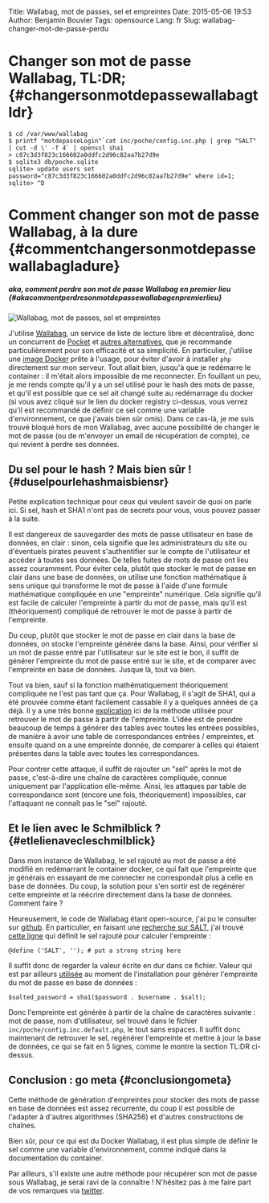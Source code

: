 Title: Wallabag, mot de passes, sel et empreintes
Date: 2015-05-06 19:53
Author: Benjamin Bouvier
Tags: opensource
Lang: fr
Slug: wallabag-changer-mot-de-passe-perdu

Changer son mot de passe Wallabag, TL:DR; {#changersonmotdepassewallabagtldr}
=========================================

    $ cd /var/www/wallabag
    $ printf "motdepasseLogin"`cat inc/poche/config.inc.php | grep "SALT" | cut -d \' -f 4` | openssl sha1
    > c87c3d3f823c166602a0ddfc2d96c82aa7b27d9e
    $ sqlite3 db/poche.sqlite
    sqlite> update users set password="c87c3d3f823c166602a0ddfc2d96c82aa7b27d9e" where id=1;
    sqlite> ^D

Comment changer son mot de passe Wallabag, à la dure {#commentchangersonmotdepassewallabagladure}
====================================================

##### aka, comment perdre son mot de passe Wallabag en premier lieu {#akacommentperdresonmotdepassewallabagenpremierlieu}

![Wallabag, mot de passes, sel et
empreintes]({filename}/images/kangourou.jpeg)

J'utilise [Wallabag](http://wallabag.org/), un service de liste de
lecture libre et décentralisé, donc un concurrent de
[Pocket](https://getpocket.com/) et [autres
alternatives](http://alternativeto.net/software/read-it-later/), que je
recommande particulièrement pour son efficacité et sa simplicité. En
particulier, j'utilise une [image
Docker](https://registry.hub.docker.com/u/bobmaerten/docker-wallabag/)
prête à l'usage, pour éviter d'avoir à installer `php` directement sur
mon serveur. Tout allait bien, jusqu'à que je redémarre le container :
il m'était alors impossible de me reconnecter. En fouillant un peu, je
me rends compte qu'il y a un sel utilisé pour le hash des mots de passe,
et qu'il est possible que ce sel ait changé suite au redémarrage du
docker (si vous avez cliqué sur le lien du docker registry ci-dessus,
vous verrez qu'il est recommandé de définir ce sel comme une variable
d'environnement, ce que j'avais bien sûr omis). Dans ce cas-là, je me
suis trouvé bloqué hors de mon Wallabag, avec aucune possibilité de
changer le mot de passe (ou de m'envoyer un email de récupération de
compte), ce qui revient à perdre ses données.

Du sel pour le hash ? Mais bien sûr ! {#duselpourlehashmaisbiensr}
-------------------------------------

Petite explication technique pour ceux qui veulent savoir de quoi on
parle ici. Si sel, hash et SHA1 n'ont pas de secrets pour vous, vous
pouvez passer à la suite.

Il est dangereux de sauvegarder des mots de passe utilisateur en base de
données, en clair : sinon, cela signifie que les administrateurs du site
ou d'éventuels pirates peuvent s'authentifier sur le compte de
l'utilisateur et accéder à toutes ses données. De telles fuites de mots
de passe ont lieu assez couramment. Pour éviter cela, plutôt que stocker
le mot de passe en clair dans une base de données, on utilise une
fonction mathématique à sens unique qui transforme le mot de passe à
l'aide d'une formule mathématique compliquée en une "empreinte"
numérique. Cela signifie qu'il est facile de calculer l'empreinte à
partir du mot de passe, mais qu'il est (théoriquement) compliqué de
retrouver le mot de passe à partir de l'empreinte.

Du coup, plutôt que stocker le mot de passe en clair dans la base de
données, on stocke l'empreinte générée dans la base. Ainsi, pour
vérifier si un mot de passe entré par l'utilisateur sur le site est le
bon, il suffit de générer l'empreinte du mot de passe entré sur le site,
et de comparer avec l'empreinte en base de données. Jusque là, tout va
bien.

Tout va bien, sauf si la fonction mathématiquement théoriquement
compliquée ne l'est pas tant que ça. Pour Wallabag, il s'agit de SHA1,
qui a été prouvée comme étant facilement cassable il y a quelques années
de ça déjà. Il y a une très bonne
[explication](http://stackoverflow.com/questions/2772014/is-sha-1-secure-for-password-storage)
ici de la méthode utilisée pour retrouver le mot de passe à partir de
l'empreinte. L'idée est de prendre beaucoup de temps à générer des
tables avec toutes les entrées possibles, de manière à avoir une table
de correspondances entrées / empreintes, et ensuite quand on a une
empreinte donnée, de comparer à celles qui étaient présentes dans la
table avec toutes les correspondances.

Pour contrer cette attaque, il suffit de rajouter un "sel" après le mot
de passe, c'est-à-dire une chaîne de caractères compliquée, connue
uniquement par l'application elle-même. Ainsi, les attaques par table de
correspondance sont (encore une fois, théoriquement) impossibles, car
l'attaquant ne connaît pas le "sel" rajouté.

Et le lien avec le Schmilblick ? {#etlelienavecleschmilblick}
--------------------------------

Dans mon instance de Wallabag, le sel rajouté au mot de passe a été
modifié en redémarrant le container docker, ce qui fait que l'empreinte
que je générais en essayant de me connecter ne correspondait plus à
celle en base de données. Du coup, la solution pour s'en sortir est de
regénérer cette empreinte et la réécrire directement dans la base de
données. Comment faire ?

Heureusement, le code de Wallabag étant open-source, j'ai pu le
consulter sur [github](https://github.com/wallabag/wallabag). En
particulier, en faisant une [recherche sur
SALT](https://github.com/wallabag/wallabag/search?utf8=%E2%9C%93&q=SALT),
j'ai trouvé [cette
ligne](https://github.com/wallabag/wallabag/blob/master/inc/poche/config.inc.default.php#L11)
qui définit le sel rajouté pour calculer l'empreinte :

    @define ('SALT', ''); # put a strong string here

Il suffit donc de regarder la valeur écrite en dur dans ce fichier.
Valeur qui est par ailleurs
[utilisée](https://github.com/wallabag/wallabag/blob/4b1fa4c2febc7abbc6da3d65e4e760949a55843c/install/index.php#L66)
au moment de l'installation pour générer l'empreinte du mot de passe en
base de données :

    $salted_password = sha1($password . $username . $salt);

Donc l'empreinte est générée à partir de la chaîne de caractères
suivante : mot de passe, nom d'utilisateur, sel trouvé dans le fichier
`inc/poche/config.inc.default.php`, le tout sans espaces. Il suffit donc
maintenant de retrouver le sel, regénérer l'empreinte et mettre à jour
la base de données, ce qui se fait en 5 lignes, comme le montre la
section TL:DR ci-dessus.

Conclusion : go meta {#conclusiongometa}
--------------------

Cette méthode de génération d'empreintes pour stocker des mots de passe
en base de données est assez récurrente, du coup il est possible de
l'adapter à d'autres algorithmes (SHA256) et d'autres constructions de
chaînes.

Bien sûr, pour ce qui est du Docker Wallabag, il est plus simple de
définir le sel comme une variable d'environnement, comme indiqué dans la
documentation du container.

Par ailleurs, s'il existe une autre méthode pour récupérer son mot de
passe sous Wallabag, je serai ravi de la connaître ! N'hésitez pas à me
faire part de vos remarques via [twitter](https://twitter.com/bnjbvr).
